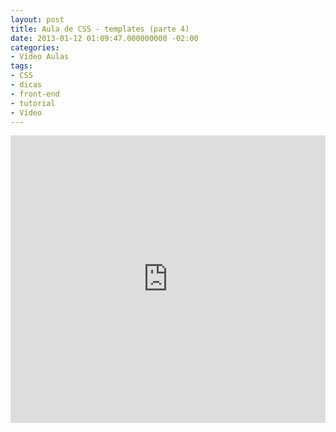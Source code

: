```yaml
---
layout: post
title: Aula de CSS - templates (parte 4)
date: 2013-01-12 01:09:47.000000000 -02:00
categories:
- Vídeo Aulas
tags:
- CSS
- dicas
- front-end
- tutorial
- Vídeo
---
```


<div class="video-responsive">
  <iframe src="http://www.youtube.com/embed/KLnD3tYTc4g" height="460" width="100%" allowfullscreen="" frameborder="0"></iframe>
</div>
